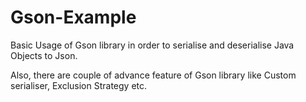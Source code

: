 # Gson-Example

Basic Usage of Gson library in order to serialise and deserialise Java Objects to Json.

Also, there are couple of advance feature of Gson library like Custom serialiser, Exclusion Strategy etc.
